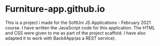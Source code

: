 # Furniture-app.github.io
This is a project i made for the SoftUni JS Applications - February 2021 course.
I have written the JavaScript code for this application. The HTML and CSS were given to me as part of the project scaffold.
I have also adapted it to work with Back4App(as a REST service).
